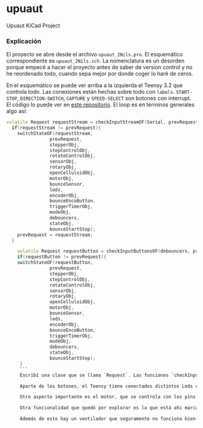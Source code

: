 # upuaut
Upuaut KiCad Project

### Explicación
El proyecto se abre desde el archivo `upuaut_2Nils.pro`. El esquemático correspondiente es `upuaut_2Nils.sch`. La nomenclatura es un desorden porque empecé a hacer el proyecto antes de saber de version control y no he reordenado todo, cuando sepa mejor por donde coger lo haré de ceros. 

En el esquemático se puede ver arriba a la izquierda el Teensy 3.2 que controla todo. Las conexiones están hechas sobre todo con `labels`. `START-STOP`, `DIRECTION-SWITCH`, `CAPTURE` y `SPEED-SELECT` son botones con interrupt. El código lo puede ver en [este repositorio](https://github.com/acastles91/Upu). El loop es en términos generales algo así:

```cpp
volatile Request requestStream = checkInputStreamOF(Serial, prevRequest);
  if(requestStream != prevRequest){
    switchStateOF(requestStream,
                prevRequest, 
                stepperObj, 
                stepControlObj, 
                rotateControlObj, 
                sensorObj, 
                rotaryObj, 
                openCelluloidObj, 
                motorObj, 
                bounceSensor,
                leds,
                encoderObj,
                bounceEncoButton,
                triggerTimerObj,
                modeObj,
                debouncers,
                stateObj,
                bounceStartStop);
    prevRequest = requestStream;
  }

    volatile Request requestButton = checkInputButtonsOF(debouncers, prevRequest);
    if(requestButton != prevRequest){
    switchStateOF(requestButton,
                prevRequest,
                stepperObj, 
                stepControlObj, 
                rotateControlObj, 
                sensorObj, 
                rotaryObj, 
                openCelluloidObj, 
                motorObj, 
                bounceSensor,
                leds,
                encoderObj,
                bounceEncoButton,
                triggerTimerObj,
                modeObj,
                debouncers,
                stateObj,
                bounceStartStop);
     }
     ```
     Escribí una clase que se llama `Request`. Las funciones `checkInputStreamOF()` y `checkInputButtonsOF()` tienen como `return value` un `Request`. Existe de antes un `Request` llamado `prevRequest`. Este `Request` es el valor del último `Request` del cual el programa tiene conocimiento. Si las funciones dan como `return value` algo diferente al `Request` anterior, o sea `prevRequest`, se llama la función `switchStateOF()`. Esta función cambia el estado de la máquina: la pone en movimiento, la frena, le cambia la velocidad etc. Lo fundamental es que este cambio de estado depende de la clase de `Request` que se haga, que se hace con los botones de la máquina en el caso de `checkInputButtonsOF()` o de paquetes a través del `Serial` en `checkInputStreamOF()`. Cuando hay un cambio de estado de los botones `checkInputButtonOF()` genera un `Request` distinto a `prevRequest`, y los botones tienen que tener interrupt para poder guardar este cambio de nuevo valor sin importar en qué momento del loop suceda. 

     Aparte de los botones, el Teensy tiene conectados distintos Leds que no son muy importantes para la funcionalidad. Otro punto central de la máquina es el `SENSOR`. Este sensor también tiene un `interrupt`. No recuerdo bien cómo lo solucioné en su momento, pero la idea es que el sensor de la máquina está posicionado enfrente del opturador del proyector y detecta si el opturador está o no abierto. El sensor tiene que detectar la posición del opturador independientemente de los pasos del motor. El sensor lee cambios de estado, de abierto a cerrado. Tiene que ser o 0 o 1. Todavía no estoy muy convencido del sensor que estoy usando pero eso lo podemos ver después.Cuando hay un cambio de estado el sensor le suma 1 a un contador. Cuando el contador llega a 4 el controlador manda un paquete serial al computador para que capture el frame y el contador vuelve a 0. El numero 4 tiene que ver con la forma física del opturador. Esta función de mandar el paquete tiene que ser inmediata, independiente del lugar del loop en que suceda. 

     Otro aspecto importante es el motor, que se controla con los pins `STEP`, `DIRECTION` y `ENABLE`. El modo `STEP/DIR` es relativamente sencillo, sólo se necesita que `STEP` sea capaz de `PWM` para que los pasos no interfieran con el loop. Si cambio de microcontrolador me toca encontrar librerías que manejen bien la aceleración y sean fáciles de usar. Creo que el `StepStick` debería tener un condensador en algún lugar y en el esquemátic no está. Quiero usar sobre todo controladores de Trinamics, en especial el [TMC5160] (https://www.trinamic.com/support/eval-kits/details/silentstepstick/). Para eso necesito conectarlo a por `SPI`, o sea me toca designar pins para `MISO`, `MOSI` y `CLK`. ¿Usted sabe si estos pins pueden ser cualquier pin o tienen que ser unos específicos? El `CHIP_SELECT` ya lo tengo asignado pero creo que nunca logré ponerlo en funcionamiento bien, terminé usando unos drivers que funcionan por `UART` pero que también se pueden usar por defecto en `Standalone Mode` y solo neceistan `STEP/DIR` si no se les da nada más. 

     Otra funcionalidad que quedó por explorar es la que está ahi marcada como `SOUND`. El principio es que se pueda, en vez de mandar un paquete serial cada vez que hay un nuevo frame, generar un sonido y amplificarlo y mandarlo por un jack de 3.5 para conectarlo a una entrada de audio de una grabadora externa. El resultado sería un beep cada vez que haya un frame nuevo. `SHUTTER` es semejante pero para un opturador de una camara de fotos, a través de un optocoplador. 

     Además de esto hay un ventilador que seguramente no funciona bien, unos reguladores de voltaje para bajar la entrade de 24V a 5V y 12V (creo que 5V sobra, la pienso cambiar a 3.3V), un Mosfet para proteger el sistema en caso de polaridad invertida y un LED muy poderoso que se controla directamente con un driver que está en el board pero que no está conectado con el microcontrolador sino que se regula con un potenciometro.
